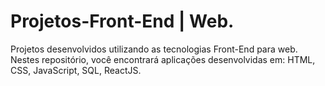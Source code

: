 # Projetos-Front-End | Web.
Projetos desenvolvidos utilizando as tecnologias Front-End para web.
Nestes repositório, você encontrará aplicações desenvolvidas em: HTML, CSS, JavaScript, SQL, ReactJS.
